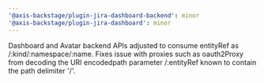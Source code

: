 ```yaml
---
'@axis-backstage/plugin-jira-dashboard-backend': minor
'@axis-backstage/plugin-jira-dashboard': minor
---
```


Dashboard and Avatar backend APIs adjusted to consume entityRef as /:kind/:namespace/:name. Fixes issue with proxies such as oauth2Proxy from decoding the URI encodedpath parameter /:entityRef known to contain the path delimiter '/'.
